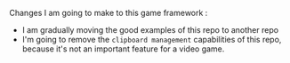 Changes I am going to make to this game framework :

* I am gradually moving the good examples of this repo to another repo
* I'm going to remove the `clipboard management` capabilities of this repo, because it's not an important feature for a
  video game.